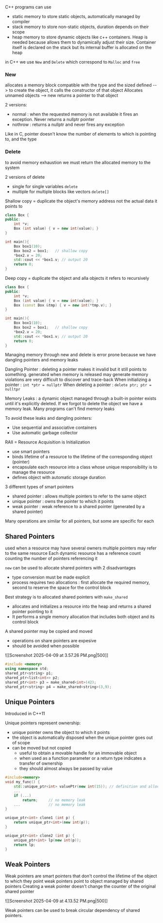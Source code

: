 C++ programs can use
- static memory to store static objects, automatically managed by compiler
- stack memory to store non-static objects, duration depends on their scope
- heap memory to store dynamic objects like c++ containers. Heap is needed because allows them to dynamically adjust their size. Container itself is declared on the stack but its internal buffer is allocated on the heap


in C++ we use `New` and `Delete` which correspond to `Malloc` and `free`

### New
allocates a memory block compatible with the type and the sized defined --> to create the object, it calls the constructor of that object
Allocates unnamed objects --> new returns a pointer to that object

2 versions:
- normal : when the requested memory is not available it fires an exception. Never returns a nullptr pointer
- nothrow : returns a nullptr and never fires any exception

Like in C, pointer doesn't know the number of elements to which is pointing to, and the type

### Delete
to avoid memory exhaustion we must return the allocated memory to the system

2 versions of delete
- single for single variables `delete`
- multiple for multiple blocks like vectors `delete[]`


Shallow copy = duplicate the object's memory address not the actual data it points to
```c++
class Box {
public:
	int *v;
	Box (int value) { v = new int(value); }
}

int main(){
	Box box1(10);
	Box box2 = box1;   // shallow copy
	*box2.v = 20;
	std::cout << *box1.v; // output 20
	return 0;
}
```

Deep copy = duplicate the object and alla objects it refers to recursively
```c++
class Box {
public:
	int *v;
	Box (int value) { v = new int(value); }
	Box (const Box &tmp) { v = new int(*tmp.v); }
}

int main(){
	Box box1(10);
	Box box2 = box1;   // shallow copy
	*box2.v = 20;
	std::cout << *box1.v; // output 20
	return 0;
}
```

Managing memory through new and delete is error prone because we have dangling pointers and memory leaks

Dangling Pointer : deleting a pointer makes it invalid but it still points to something.
	generated when memory is released
	may generate memory violations
	are very difficult to discover and trace-back
When initializing a pointer : `int *ptr = nullptr`
When deleting a pointer : `delete ptr; ptr = nulltpr`

Memory Leaks : a dynamic object managed through a built-in pointer exists until it's explicitly deleted. If we forgot to delete the object we have a memory leak. Many programs can't find memory leaks

To avoid these leaks and dangling pointers:
- Use sequential and associative containers
- Use automatic garbage collector

RAII = Resource Acquisition is Initialization
- use smart pointers 
- binds lifetime of a resource to the lifetime of the corresponding object (pointer)
- encapsulate each resource into a class whose unique responsibility is to manage the resource
- defines object with automatic storage duration

3 different types of smart pointers
- shared pointer : allows multiple pointers to refer to the same object
- unique pointer : owns the pointer to which it points
- weak pointer : weak reference to a shared pointer (generated by a shared pointer)

Many operations are similar for all pointers, but some are specific for each

## Shared Pointers
used when a resource may have several owners
multiple pointers may refer to the same resource
Each dynamic resource has a reference count counting the number of pointers referencing it

`new` can be used to allocate shared pointers with 2 disadvantages
- type conversion must be made explicit
- process requires two allocations : first allocate the required memory, second to reserve the space for the control block

Best strategy is to allocated shared pointers with `make_shared`
- allocates and initializes a resource into the heap and returns a shared pointer pointing to it
- It performs a single memory allocation that includes both object and its control block

A shared pointer may be copied and moved
- operations on share pointers are expesive
- should be avoided when possible

![[Screenshot 2025-04-09 at 3.57.26 PM.png|500]]

```c++
#include <memory>
using namespace std;
shared_ptr<string> p1;
shared_ptr<list<int>> p2;
shared_ptr<int> p3 = make_shared<int>(42);
shared_ptr<string> p4 = make_shared<string>(3,9);
```

## Unique Pointers
Introduced in C++11

Unique pointers represent ownership:
- unique pointer owns the object to which it points
- the object is automatically disposed when the unique pointer goes out of scope
- can be moved but not copied
	- useful to obtain a movable handle for an immovable object
	- when used as a function parameter or a return type indicates a transfer of ownership
	- they should almost always be passed by value

```c++
#include<memory>
void my_func() {
	std::unique_ptr<int> valuePtr(new int(15)); // definition and allocation
	...
	if (...)
		return;     // no memory leak
	...             // no memory leak
}

unique_ptr<int> clone1 (int p) {
	return unique_ptr<int>(new int(p));
}

unique_ptr<int> clone2 (int p) {
	unique_ptr<int> lp(new int(p));
	return lp;
}
```

## Weak Pointers

Weak pointers are smart pointers that don't control the lifetime of the object to which they point
weak pointers point to object managed by shared pointers
Creating a weak pointer doesn't change the counter of the original shared pointer

![[Screenshot 2025-04-09 at 4.13.52 PM.png|500]]

Weak pointers can be used to break circular dependency of shared pointers.